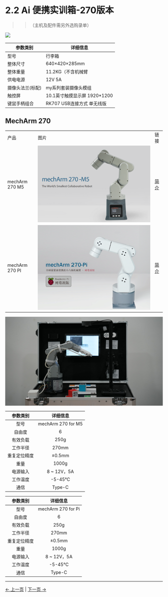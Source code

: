 # 2.2 Ai 便携实训箱-270版本

>>（主机及配件需另外选购录单）

![](../resources/2-ProductFeature/2.1/2-1.png)

| 参数类别  | 详细信息                                       |
|------------------|-----------------------------------------------------------------------------|
| 型号             | 行李箱        |
| 整体尺寸               |640×420×285mm                           |
| 整体重量             | 11.2KG（不含机械臂                               |
|       供电电源       | 	12V 5A |
| 摄像头法兰(标配)             | 	my系列套装摄像头模组                          |
| 触控屏         | 	10.1英寸触摸显示屏 1920*1200                           |
| 键鼠手柄组合           | RK707 USB连接方式 单无线版                   |

## MechArm 270

<table>
<tr>
    <td> 产品 </td>
    <td>图片</td>
    <td>链接</td>
</tr>
<tr>
    <td>mechArm 270 M5</td>
    <td> <img src="../resources/2-ProductFeature/2.2/2.2-1.png"></td>
    <td><a href="https://docs.elephantrobotics.com/docs/mecharm-m5-cn/">简介</a></td>
</tr>
<tr>
    <td>mechArm 270 PI</td>
    <td> <img src="../resources/2-ProductFeature/2.2/2.2-2.png"></td>
    <td><a href="https://docs.elephantrobotics.com/docs/mecharm-pi-cn/">简介</a></td>
</tr>
</table>

![](../resources/2-ProductFeature/2.2/2.2-3.png)

| 参数类别       | 详细信息 |
| :-----------: | :---------: |
| 型号         |mechArm 270 for M5 |
| 自由度       | 6          |
| 有效负载     | 250g       |
| 工作半径     | 270mm      |
| 重复定位精度 | ±0.5mm  |
| 重量         | 1000g       |
| 电源输入     | 8 ~ 12V，5A       |
| 工作温度     | -5-45℃     |
| 通信         | Type-C     |


| 参数类别       | 详细信息 |
| :-----------: | :---------: |
| 型号         | mechArm 270 for Pi |
| 自由度       | 6          |
| 有效负载     | 250g       |
| 工作半径     | 270mm      |
| 重复定位精度 | ±0.5mm  |
| 重量         | 1000g       |
| 电源输入     | 8 ~ 12V，5A       |
| 工作温度     | -5-45℃     |
| 通信         | Type-C     |

---

[← 上一页](2.1-280_version.md) | [下一页 →](2.3-260_version.md)
